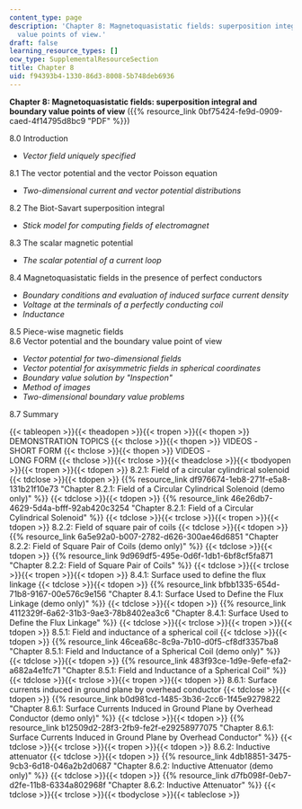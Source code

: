 ```yaml
---
content_type: page
description: 'Chapter 8: Magnetoquasistatic fields: superposition integral and boundary
  value points of view.'
draft: false
learning_resource_types: []
ocw_type: SupplementalResourceSection
title: Chapter 8
uid: f94393b4-1330-86d3-8008-5b748deb6936
---
```

**Chapter 8: Magnetoquasistatic fields: superposition integral and boundary value points of view** ({{% resource_link 0bf75424-fe9d-0909-caed-4f14795d8bc9 "PDF" %}})

8.0 Introduction

- _Vector field uniquely specified_

8.1 The vector potential and the vector Poisson equation

- _Two-dimensional current and vector potential distributions_

8.2 The Biot-Savart superposition integral

- _Stick model for computing fields of electromagnet_

8.3 The scalar magnetic potential

- _The scalar potential of a current loop_

8.4 Magnetoquasistatic fields in the presence of perfect conductors

- _Boundary conditions and evaluation of induced surface current density_
- _Voltage at the terminals of a perfectly conducting coil_
- _Inductance_

8.5 Piece-wise magnetic fields   
8.6 Vector potential and the boundary value point of view

- _Vector potential for two-dimensional fields_
- _Vector potential for axisymmetric fields in spherical coordinates_
- _Boundary value solution by "Inspection"_
- _Method of images_
- _Two-dimensional boundary value problems_

8.7 Summary

{{< tableopen >}}{{< theadopen >}}{{< tropen >}}{{< thopen >}}
DEMONSTRATION TOPICS
{{< thclose >}}{{< thopen >}}
VIDEOS -   
SHORT FORM
{{< thclose >}}{{< thopen >}}
VIDEOS -   
LONG FORM
{{< thclose >}}{{< trclose >}}{{< theadclose >}}{{< tbodyopen >}}{{< tropen >}}{{< tdopen >}}
8.2.1: Field of a circular cylindrical solenoid
{{< tdclose >}}{{< tdopen >}}
{{% resource_link df976674-1eb8-271f-e5a8-131b21f10e73 "Chapter 8.2.1: Field of a Circular Cylindrical Solenoid (demo only)" %}}
{{< tdclose >}}{{< tdopen >}}
{{% resource_link 46e26db7-4629-5d4a-bfff-92ab420c3254 "Chapter 8.2.1: Field of a Circular Cylindrical Solenoid" %}}
{{< tdclose >}}{{< trclose >}}{{< tropen >}}{{< tdopen >}}
8.2.2: Field of square pair of coils
{{< tdclose >}}{{< tdopen >}}
{{% resource_link 6a5e92a0-b007-2782-d626-300ae46d6851 "Chapter 8.2.2: Field of Square Pair of Coils (demo only)" %}}
{{< tdclose >}}{{< tdopen >}}
{{% resource_link 9d969df5-495e-0d6f-1db1-6bf8cf5fa871 "Chapter 8.2.2: Field of Square Pair of Coils" %}}
{{< tdclose >}}{{< trclose >}}{{< tropen >}}{{< tdopen >}}
8.4.1: Surface used to define the flux linkage
{{< tdclose >}}{{< tdopen >}}
{{% resource_link bfbb1335-654d-71b8-9167-00e576c9e156 "Chapter 8.4.1: Surface Used to Define the Flux Linkage (demo only)" %}}
{{< tdclose >}}{{< tdopen >}}
{{% resource_link 4112329f-6a62-31b3-9ae3-78b8402ea3c6 "Chapter 8.4.1: Surface Used to Define the Flux Linkage" %}}
{{< tdclose >}}{{< trclose >}}{{< tropen >}}{{< tdopen >}}
8.5.1: Field and inductance of a spherical coil
{{< tdclose >}}{{< tdopen >}}
{{% resource_link 46cea68c-8c9a-7b10-d0f5-cf8df3357ba8 "Chapter 8.5.1: Field and Inductance of a Spherical Coil (demo only)" %}}
{{< tdclose >}}{{< tdopen >}}
{{% resource_link 483f93ce-1d9e-9efe-efa2-a682a4e1fc71 "Chapter 8.5.1: Field and Inductance of a Spherical Coil" %}}
{{< tdclose >}}{{< trclose >}}{{< tropen >}}{{< tdopen >}}
8.6.1: Surface currents induced in ground plane by overhead conductor
{{< tdclose >}}{{< tdopen >}}
{{% resource_link b0d981cd-1485-3b36-2cc6-1f45e9279822 "Chapter 8.6.1: Surface Currents Induced in Ground Plane by Overhead Conductor (demo only)" %}}
{{< tdclose >}}{{< tdopen >}}
{{% resource_link b12509d2-28f3-2fb9-fe2f-e29258977075 "Chapter 8.6.1: Surface Currents Induced in Ground Plane by Overhead Conductor" %}}
{{< tdclose >}}{{< trclose >}}{{< tropen >}}{{< tdopen >}}
8.6.2: Inductive attenuator
{{< tdclose >}}{{< tdopen >}}
{{% resource_link 4db18851-3475-9cb3-6d18-046a2b2d0687 "Chapter 8.6.2: Inductive Attenuator (demo only)" %}}
{{< tdclose >}}{{< tdopen >}}
{{% resource_link d7fb098f-0eb7-d2fe-11b8-6334a802968f "Chapter 8.6.2: Inductive Attenuator" %}}
{{< tdclose >}}{{< trclose >}}{{< tbodyclose >}}{{< tableclose >}}